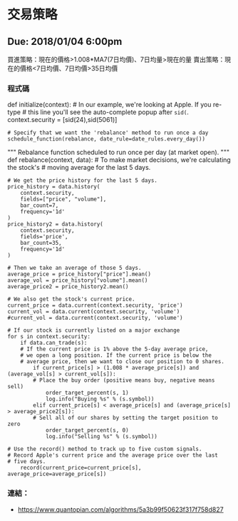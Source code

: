 # 交易策略
## Due: 2018/01/04 6:00pm

買進策略：現在的價格>1.008*MA7(7日均價)、7日均量>現在的量
賣出策略：現在的價格<7日均價、7日均價>35日均價

### 程式碼

def initialize(context):
    # In our example, we're looking at Apple.  If you re-type
    # this line you'll see the auto-complete popup after `sid(`.
    context.security = [sid(24),sid(5061)]

    # Specify that we want the 'rebalance' method to run once a day
    schedule_function(rebalance, date_rule=date_rules.every_day())

"""
Rebalance function scheduled to run once per day (at market open).
"""
def rebalance(context, data):
    # To make market decisions, we're calculating the stock's
    # moving average for the last 5 days.

    # We get the price history for the last 5 days.
    price_history = data.history(
        context.security,
        fields=["price", "volume"],
        bar_count=7,
        frequency='1d'
    )
    price_history2 = data.history(
        context.security,
        fields='price',
        bar_count=35,
        frequency='1d'
    )

    # Then we take an average of those 5 days.
    average_price = price_history["price"].mean()
    average_vol = price_history["volume"].mean()
    average_price2 = price_history2.mean()

    # We also get the stock's current price.
    current_price = data.current(context.security, 'price')
    current_vol = data.current(context.security, 'volume')
    #current_vol = data.current(context.security, 'volume')

    # If our stock is currently listed on a major exchange
    for s in context.security:
        if data.can_trade(s):
        # If the current price is 1% above the 5-day average price,
        # we open a long position. If the current price is below the
        # average price, then we want to close our position to 0 shares.
            if current_price[s] > (1.008 * average_price[s]) and (average_vol[s] > current_vol[s]):
            # Place the buy order (positive means buy, negative means sell)
                order_target_percent(s, 1)
                log.info("Buying %s" % (s.symbol))
            elif current_price[s] < average_price[s] and (average_price[s] > average_price2[s]):
            # Sell all of our shares by setting the target position to zero
                order_target_percent(s, 0)
                log.info("Selling %s" % (s.symbol))

    # Use the record() method to track up to five custom signals. 
    # Record Apple's current price and the average price over the last
    # five days.
        record(current_price=current_price[s], average_price=average_price[s])

### 連結：

* https://www.quantopian.com/algorithms/5a3b99f50623f317f758d827
